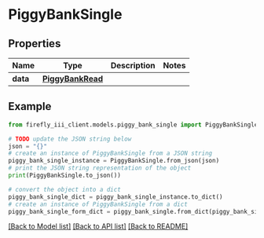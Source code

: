 # PiggyBankSingle


## Properties

Name | Type | Description | Notes
------------ | ------------- | ------------- | -------------
**data** | [**PiggyBankRead**](PiggyBankRead.md) |  | 

## Example

```python
from firefly_iii_client.models.piggy_bank_single import PiggyBankSingle

# TODO update the JSON string below
json = "{}"
# create an instance of PiggyBankSingle from a JSON string
piggy_bank_single_instance = PiggyBankSingle.from_json(json)
# print the JSON string representation of the object
print(PiggyBankSingle.to_json())

# convert the object into a dict
piggy_bank_single_dict = piggy_bank_single_instance.to_dict()
# create an instance of PiggyBankSingle from a dict
piggy_bank_single_form_dict = piggy_bank_single.from_dict(piggy_bank_single_dict)
```
[[Back to Model list]](../README.md#documentation-for-models) [[Back to API list]](../README.md#documentation-for-api-endpoints) [[Back to README]](../README.md)


